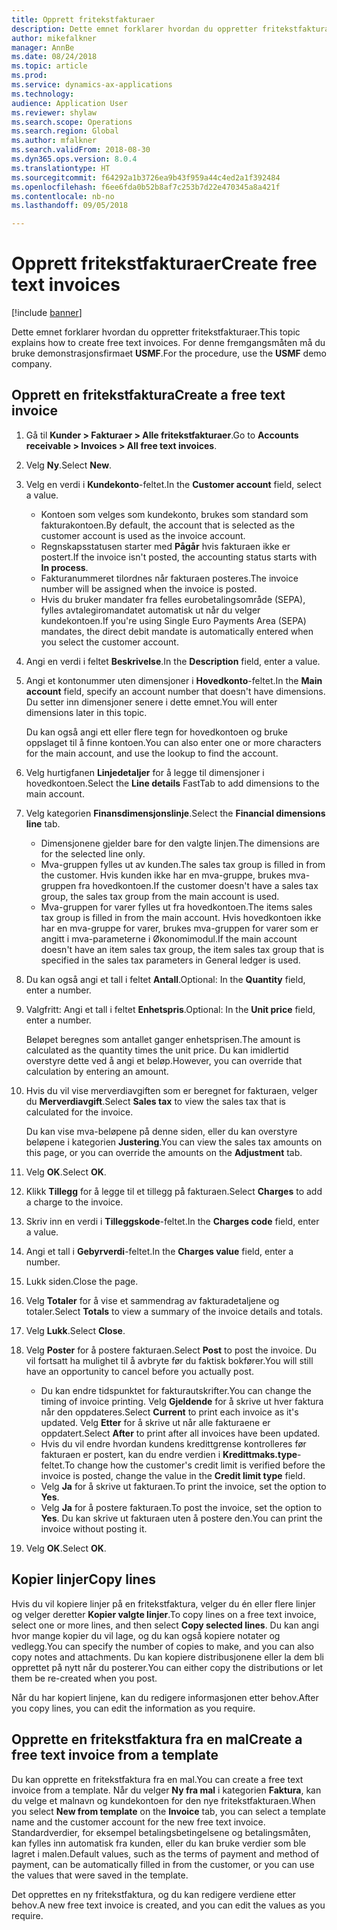 ```yaml
--- 
title: Opprett fritekstfakturaer
description: Dette emnet forklarer hvordan du oppretter fritekstfakturaer.
author: mikefalkner
manager: AnnBe
ms.date: 08/24/2018
ms.topic: article
ms.prod: 
ms.service: dynamics-ax-applications
ms.technology: 
audience: Application User
ms.reviewer: shylaw
ms.search.scope: Operations
ms.search.region: Global
ms.author: mfalkner
ms.search.validFrom: 2018-08-30
ms.dyn365.ops.version: 8.0.4
ms.translationtype: HT
ms.sourcegitcommit: f64292a1b3726ea9b43f959a44c4ed2a1f392484
ms.openlocfilehash: f6ee6fda0b52b8af7c253b7d22e470345a8a421f
ms.contentlocale: nb-no
ms.lasthandoff: 09/05/2018

---
```


# <a name="create-free-text-invoices"></a><span data-ttu-id="50d48-103">Opprett fritekstfakturaer</span><span class="sxs-lookup"><span data-stu-id="50d48-103">Create free text invoices</span></span>

[!include [banner](../includes/banner.md)]

<span data-ttu-id="50d48-104">Dette emnet forklarer hvordan du oppretter fritekstfakturaer.</span><span class="sxs-lookup"><span data-stu-id="50d48-104">This topic explains how to create free text invoices.</span></span> <span data-ttu-id="50d48-105">For denne fremgangsmåten må du bruke demonstrasjonsfirmaet **USMF**.</span><span class="sxs-lookup"><span data-stu-id="50d48-105">For the procedure, use the **USMF** demo company.</span></span>

## <a name="create-a-free-text-invoice"></a><span data-ttu-id="50d48-106">Opprett en fritekstfaktura</span><span class="sxs-lookup"><span data-stu-id="50d48-106">Create a free text invoice</span></span>

1. <span data-ttu-id="50d48-107">Gå til **Kunder \> Fakturaer \> Alle fritekstfakturaer**.</span><span class="sxs-lookup"><span data-stu-id="50d48-107">Go to **Accounts receivable \> Invoices \> All free text invoices**.</span></span>
2. <span data-ttu-id="50d48-108">Velg **Ny**.</span><span class="sxs-lookup"><span data-stu-id="50d48-108">Select **New**.</span></span>
3. <span data-ttu-id="50d48-109">Velg en verdi i **Kundekonto**-feltet.</span><span class="sxs-lookup"><span data-stu-id="50d48-109">In the **Customer account** field, select a value.</span></span>

    * <span data-ttu-id="50d48-110">Kontoen som velges som kundekonto, brukes som standard som fakturakontoen.</span><span class="sxs-lookup"><span data-stu-id="50d48-110">By default, the account that is selected as the customer account is used as the invoice account.</span></span>
    * <span data-ttu-id="50d48-111">Regnskapsstatusen starter med **Pågår** hvis fakturaen ikke er postert.</span><span class="sxs-lookup"><span data-stu-id="50d48-111">If the invoice isn't posted, the accounting status starts with **In process**.</span></span>
    * <span data-ttu-id="50d48-112">Fakturanummeret tilordnes når fakturaen posteres.</span><span class="sxs-lookup"><span data-stu-id="50d48-112">The invoice number will be assigned when the invoice is posted.</span></span>
    * <span data-ttu-id="50d48-113">Hvis du bruker mandater fra felles eurobetalingsområde (SEPA), fylles avtalegiromandatet automatisk ut når du velger kundekontoen.</span><span class="sxs-lookup"><span data-stu-id="50d48-113">If you're using Single Euro Payments Area (SEPA) mandates, the direct debit mandate is automatically entered when you select the customer account.</span></span>

4. <span data-ttu-id="50d48-114">Angi en verdi i feltet **Beskrivelse**.</span><span class="sxs-lookup"><span data-stu-id="50d48-114">In the **Description** field, enter a value.</span></span>
5. <span data-ttu-id="50d48-115">Angi et kontonummer uten dimensjoner i **Hovedkonto**-feltet.</span><span class="sxs-lookup"><span data-stu-id="50d48-115">In the **Main account** field, specify an account number that doesn't have dimensions.</span></span> <span data-ttu-id="50d48-116">Du setter inn dimensjoner senere i dette emnet.</span><span class="sxs-lookup"><span data-stu-id="50d48-116">You will enter dimensions later in this topic.</span></span>

    <span data-ttu-id="50d48-117">Du kan også angi ett eller flere tegn for hovedkontoen og bruke oppslaget til å finne kontoen.</span><span class="sxs-lookup"><span data-stu-id="50d48-117">You can also enter one or more characters for the main account, and use the lookup to find the account.</span></span>

6. <span data-ttu-id="50d48-118">Velg hurtigfanen **Linjedetaljer** for å legge til dimensjoner i hovedkontoen.</span><span class="sxs-lookup"><span data-stu-id="50d48-118">Select the **Line details** FastTab to add dimensions to the main account.</span></span>
7. <span data-ttu-id="50d48-119">Velg kategorien **Finansdimensjonslinje**.</span><span class="sxs-lookup"><span data-stu-id="50d48-119">Select the **Financial dimensions line** tab.</span></span>

    * <span data-ttu-id="50d48-120">Dimensjonene gjelder bare for den valgte linjen.</span><span class="sxs-lookup"><span data-stu-id="50d48-120">The dimensions are for the selected line only.</span></span>
    * <span data-ttu-id="50d48-121">Mva-gruppen fylles ut av kunden.</span><span class="sxs-lookup"><span data-stu-id="50d48-121">The sales tax group is filled in from the customer.</span></span> <span data-ttu-id="50d48-122">Hvis kunden ikke har en mva-gruppe, brukes mva-gruppen fra hovedkontoen.</span><span class="sxs-lookup"><span data-stu-id="50d48-122">If the customer doesn't have a sales tax group, the sales tax group from the main account is used.</span></span>
    * <span data-ttu-id="50d48-123">Mva-gruppen for varer fylles ut fra hovedkontoen.</span><span class="sxs-lookup"><span data-stu-id="50d48-123">The items sales tax group is filled in from the main account.</span></span> <span data-ttu-id="50d48-124">Hvis hovedkontoen ikke har en mva-gruppe for varer, brukes mva-gruppen for varer som er angitt i mva-parameterne i Økonomimodul.</span><span class="sxs-lookup"><span data-stu-id="50d48-124">If the main account doesn't have an item sales tax group, the item sales tax group that is specified in the sales tax parameters in General ledger is used.</span></span>

8. <span data-ttu-id="50d48-125">Du kan også angi et tall i feltet **Antall**.</span><span class="sxs-lookup"><span data-stu-id="50d48-125">Optional: In the **Quantity** field, enter a number.</span></span>
9. <span data-ttu-id="50d48-126">Valgfritt: Angi et tall i feltet **Enhetspris**.</span><span class="sxs-lookup"><span data-stu-id="50d48-126">Optional: In the **Unit price** field, enter a number.</span></span>

    <span data-ttu-id="50d48-127">Beløpet beregnes som antallet ganger enhetsprisen.</span><span class="sxs-lookup"><span data-stu-id="50d48-127">The amount is calculated as the quantity times the unit price.</span></span> <span data-ttu-id="50d48-128">Du kan imidlertid overstyre dette ved å angi et beløp.</span><span class="sxs-lookup"><span data-stu-id="50d48-128">However, you can override that calculation by entering an amount.</span></span>

10. <span data-ttu-id="50d48-129">Hvis du vil vise merverdiavgiften som er beregnet for fakturaen, velger du **Merverdiavgift**.</span><span class="sxs-lookup"><span data-stu-id="50d48-129">Select **Sales tax** to view the sales tax that is calculated for the invoice.</span></span>

    <span data-ttu-id="50d48-130">Du kan vise mva-beløpene på denne siden, eller du kan overstyre beløpene i kategorien **Justering**.</span><span class="sxs-lookup"><span data-stu-id="50d48-130">You can view the sales tax amounts on this page, or you can override the amounts on the **Adjustment** tab.</span></span>

11. <span data-ttu-id="50d48-131">Velg **OK**.</span><span class="sxs-lookup"><span data-stu-id="50d48-131">Select **OK**.</span></span>
12. <span data-ttu-id="50d48-132">Klikk **Tillegg** for å legge til et tillegg på fakturaen.</span><span class="sxs-lookup"><span data-stu-id="50d48-132">Select **Charges** to add a charge to the invoice.</span></span>
13. <span data-ttu-id="50d48-133">Skriv inn en verdi i **Tilleggskode**-feltet.</span><span class="sxs-lookup"><span data-stu-id="50d48-133">In the **Charges code** field, enter a value.</span></span>
14. <span data-ttu-id="50d48-134">Angi et tall i **Gebyrverdi**-feltet.</span><span class="sxs-lookup"><span data-stu-id="50d48-134">In the **Charges value** field, enter a number.</span></span>
15. <span data-ttu-id="50d48-135">Lukk siden.</span><span class="sxs-lookup"><span data-stu-id="50d48-135">Close the page.</span></span>
16. <span data-ttu-id="50d48-136">Velg **Totaler** for å vise et sammendrag av fakturadetaljene og totaler.</span><span class="sxs-lookup"><span data-stu-id="50d48-136">Select **Totals** to view a summary of the invoice details and totals.</span></span>
17. <span data-ttu-id="50d48-137">Velg **Lukk**.</span><span class="sxs-lookup"><span data-stu-id="50d48-137">Select **Close**.</span></span>
18. <span data-ttu-id="50d48-138">Velg **Poster** for å postere fakturaen.</span><span class="sxs-lookup"><span data-stu-id="50d48-138">Select **Post** to post the invoice.</span></span> <span data-ttu-id="50d48-139">Du vil fortsatt ha mulighet til å avbryte før du faktisk bokfører.</span><span class="sxs-lookup"><span data-stu-id="50d48-139">You will still have an opportunity to cancel before you actually post.</span></span>

    * <span data-ttu-id="50d48-140">Du kan endre tidspunktet for fakturautskrifter.</span><span class="sxs-lookup"><span data-stu-id="50d48-140">You can change the timing of invoice printing.</span></span> <span data-ttu-id="50d48-141">Velg **Gjeldende** for å skrive ut hver faktura når den oppdateres.</span><span class="sxs-lookup"><span data-stu-id="50d48-141">Select **Current** to print each invoice as it's updated.</span></span> <span data-ttu-id="50d48-142">Velg **Etter** for å skrive ut når alle fakturaene er oppdatert.</span><span class="sxs-lookup"><span data-stu-id="50d48-142">Select **After** to print after all invoices have been updated.</span></span>
    * <span data-ttu-id="50d48-143">Hvis du vil endre hvordan kundens kredittgrense kontrolleres før fakturaen er postert, kan du endre verdien i **Kredittmaks.type**-feltet.</span><span class="sxs-lookup"><span data-stu-id="50d48-143">To change how the customer's credit limit is verified before the invoice is posted, change the value in the **Credit limit type** field.</span></span>
    * <span data-ttu-id="50d48-144">Velg **Ja** for å skrive ut fakturaen.</span><span class="sxs-lookup"><span data-stu-id="50d48-144">To print the invoice, set the option to **Yes**.</span></span>
    * <span data-ttu-id="50d48-145">Velg **Ja** for å postere fakturaen.</span><span class="sxs-lookup"><span data-stu-id="50d48-145">To post the invoice, set the option to **Yes**.</span></span> <span data-ttu-id="50d48-146">Du kan skrive ut fakturaen uten å postere den.</span><span class="sxs-lookup"><span data-stu-id="50d48-146">You can print the invoice without posting it.</span></span>

19. <span data-ttu-id="50d48-147">Velg **OK**.</span><span class="sxs-lookup"><span data-stu-id="50d48-147">Select **OK**.</span></span>

## <a name="copy-lines"></a><span data-ttu-id="50d48-148">Kopier linjer</span><span class="sxs-lookup"><span data-stu-id="50d48-148">Copy lines</span></span>
<span data-ttu-id="50d48-149">Hvis du vil kopiere linjer på en fritekstfaktura, velger du én eller flere linjer og velger deretter **Kopier valgte linjer**.</span><span class="sxs-lookup"><span data-stu-id="50d48-149">To copy lines on a free text invoice, select one or more lines, and then select **Copy selected lines**.</span></span> <span data-ttu-id="50d48-150">Du kan angi hvor mange kopier du vil lage, og du kan også kopiere notater og vedlegg.</span><span class="sxs-lookup"><span data-stu-id="50d48-150">You can specify the number of copies to make, and you can also copy notes and attachments.</span></span> <span data-ttu-id="50d48-151">Du kan kopiere distribusjonene eller la dem bli opprettet på nytt når du posterer.</span><span class="sxs-lookup"><span data-stu-id="50d48-151">You can either copy the distributions or let them be re-created when you post.</span></span>

<span data-ttu-id="50d48-152">Når du har kopiert linjene, kan du redigere informasjonen etter behov.</span><span class="sxs-lookup"><span data-stu-id="50d48-152">After you copy lines, you can edit the information as you require.</span></span>

## <a name="create-a-free-text-invoice-from-a-template"></a><span data-ttu-id="50d48-153">Opprette en fritekstfaktura fra en mal</span><span class="sxs-lookup"><span data-stu-id="50d48-153">Create a free text invoice from a template</span></span>
<span data-ttu-id="50d48-154">Du kan opprette en fritekstfaktura fra en mal.</span><span class="sxs-lookup"><span data-stu-id="50d48-154">You can create a free text invoice from a template.</span></span> <span data-ttu-id="50d48-155">Når du velger **Ny fra mal** i kategorien **Faktura**, kan du velge et malnavn og kundekontoen for den nye fritekstfakturaen.</span><span class="sxs-lookup"><span data-stu-id="50d48-155">When you select **New from template** on the **Invoice** tab, you can select a template name and the customer account for the new free text invoice.</span></span> <span data-ttu-id="50d48-156">Standardverdier, for eksempel betalingsbetingelsene og betalingsmåten, kan fylles inn automatisk fra kunden, eller du kan bruke verdier som ble lagret i malen.</span><span class="sxs-lookup"><span data-stu-id="50d48-156">Default values, such as the terms of payment and method of payment, can be automatically filled in from the customer, or you can use the values that were saved in the template.</span></span>

<span data-ttu-id="50d48-157">Det opprettes en ny fritekstfaktura, og du kan redigere verdiene etter behov.</span><span class="sxs-lookup"><span data-stu-id="50d48-157">A new free text invoice is created, and you can edit the values as you require.</span></span>

